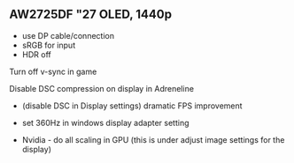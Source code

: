 ## AW2725DF "27 OLED, 1440p

- use DP cable/connection
- sRGB for input
- HDR off

Turn off v-sync in game

Disable DSC compression on display in Adreneline

- (disable DSC in Display settings) dramatic FPS improvement

- set 360Hz in windows display adapter setting

- Nvidia - do all scaling in GPU (this is under adjust image settings for the display)
